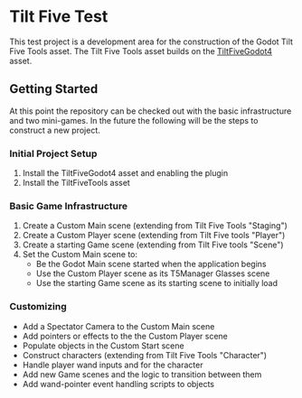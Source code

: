 # Tilt Five Test

This test project is a development area for the construction of the Godot Tilt Five Tools asset.
The Tilt Five Tools asset builds on the [TiltFiveGodot4](https://github.com/GodotVR/TiltFiveGodot4) asset.


## Getting Started

At this point the repository can be checked out with the basic infrastructure and two mini-games.
In the future the following will be the steps to construct a new project.

### Initial Project Setup

1. Install the TiltFiveGodot4 asset and enabling the plugin
2. Install the TiltFiveTools asset


### Basic Game Infrastructure

1. Create a Custom Main scene (extending from Tilt Five Tools "Staging")
2. Create a Custom Player scene (extending from Tilt Five tools "Player")
3. Create a starting Game scene (extending from Tilt Five tools "Scene")
4. Set the Custom Main scene to:
   * Be the Godot Main scene started when the application begins
   * Use the Custom Player scene as its T5Manager Glasses scene
   * Use the starting Game scene as its starting scene to initially load

### Customizing

* Add a Spectator Camera to the Custom Main scene
* Add pointers or effects to the the Custom Player scene
* Populate objects in the Custom Start scene
* Construct characters (extending from Tilt Five Tools "Character")
* Handle player wand inputs and for the character
* Add new Game scenes and the logic to transition between them
* Add wand-pointer event handling scripts to objects
